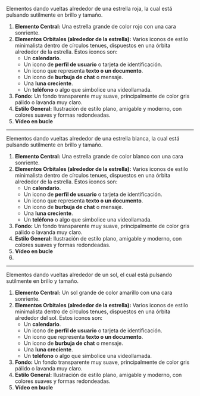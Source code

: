 Elementos dando vueltas alrededor de una estrella roja, la cual está pulsando sutilmente en brillo y tamaño.

1.  **Elemento Central:** Una estrella grande de color rojo con una cara sonriente.
2.  **Elementos Orbitales (alrededor de la estrella):** Varios iconos de estilo minimalista dentro de círculos tenues, dispuestos en una órbita alrededor de la estrella. Estos iconos son:
    * Un **calendario**.
    * Un icono de **perfil de usuario** o tarjeta de identificación.
    * Un icono que representa **texto o un documento**.
    * Un icono de **burbuja de chat** o mensaje.
    * Una **luna creciente**.
    * Un **teléfono** o algo que simbolice una videollamada.
3.  **Fondo:** Un fondo transparente muy suave, principalmente de color gris pálido o lavanda muy claro.
4.  **Estilo General:** Ilustración de estilo plano, amigable y moderno, con colores suaves y formas redondeadas.
5.  **Vídeo en bucle**

---

Elementos dando vueltas alrededor de una estrella blanca, la cual está pulsando sutilmente en brillo y tamaño.

1.  **Elemento Central:** Una estrella grande de color blanco con una cara sonriente.
2.  **Elementos Orbitales (alrededor de la estrella):** Varios iconos de estilo minimalista dentro de círculos tenues, dispuestos en una órbita alrededor de la estrella. Estos iconos son:
    * Un **calendario**.
    * Un icono de **perfil de usuario** o tarjeta de identificación.
    * Un icono que representa **texto o un documento**.
    * Un icono de **burbuja de chat** o mensaje.
    * Una **luna creciente**.
    * Un **teléfono** o algo que simbolice una videollamada.
3.  **Fondo:** Un fondo transparente muy suave, principalmente de color gris pálido o lavanda muy claro.
4.  **Estilo General:** Ilustración de estilo plano, amigable y moderno, con colores suaves y formas redondeadas.
5.  **Vídeo en bucle**
6.  

---

Elementos dando vueltas alrededor de un sol, el cual está pulsando sutilmente en brillo y tamaño.

1.  **Elemento Central:** Un sol grande de color amarillo con una cara sonriente.
2.  **Elementos Orbitales (alrededor de la estrella):** Varios iconos de estilo minimalista dentro de círculos tenues, dispuestos en una órbita alrededor del sol. Estos iconos son:
    * Un **calendario**.
    * Un icono de **perfil de usuario** o tarjeta de identificación.
    * Un icono que representa **texto o un documento**.
    * Un icono de **burbuja de chat** o mensaje.
    * Una **luna creciente**.
    * Un **teléfono** o algo que simbolice una videollamada.
3.  **Fondo:** Un fondo transparente muy suave, principalmente de color gris pálido o lavanda muy claro.
4.  **Estilo General:** Ilustración de estilo plano, amigable y moderno, con colores suaves y formas redondeadas.
5.  **Vídeo en bucle**